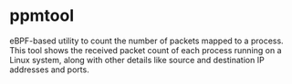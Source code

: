 # ppmtool
eBPF-based utility to count the number of packets mapped to a process. This tool shows the received packet count of each process running on a Linux system, along with other details like source and destination IP addresses and ports.
